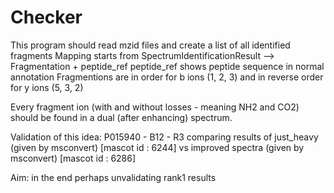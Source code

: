 # Checker
This program should read mzid files and create a list of all identified fragments
Mapping starts from SpectrumIdentificationResult --> Fragmentation + peptide_ref
peptide_ref shows peptide sequence in normal annotation
Fragmentions are in order for b ions (1, 2, 3) and in reverse order for y ions (5, 3, 2)

Every fragment ion (with and without losses - meaning NH2 and CO2) should be found in a dual
(after enhancing) spectrum.

Validation of this idea:
P015940 - B12 - R3 
comparing results of just_heavy (given by msconvert) [mascot id : 6244]
vs
improved spectra (given by msconvert)  [mascot id : 6286]

Aim:
in the end perhaps unvalidating rank1 results
